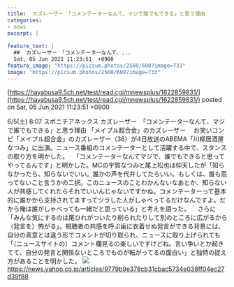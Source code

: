 ```yaml
---
title:  カズレーザー　「コメンテーターなんて、マジで誰でもできる」と思う理由  
categories:
- news
excerpt: |
  
feature_text: |
  ##  カズレーザー　「コメンテーターなんて、...
  Sat, 05 Jun 2021 11:23:51  +0900
feature_image: "https://picsum.photos/2560/600?image=733"
image: "https://picsum.photos/2560/600?image=733"
---
```


[https://hayabusa9.5ch.net/test/read.cgi/mnewsplus/1622859831/](https://hayabusa9.5ch.net/test/read.cgi/mnewsplus/1622859831/)
posted on Sat, 05 Jun 2021 11:23:51  +0900

<!--more-->

6/5(土) 8:07 スポニチアネックス カズレーザー　「コメンテーターなんて、マジで誰でもできる」と思う理由 「メイプル超合金」のカズレーザー 　お笑いコンビ「メイプル超合金」のカズレーザー（36）が4日放送のABEMA「川柳居酒屋なつみ」に出演。ニュース番組のコメンテーターとして活躍する中で、スタンスの取り方を明かした。 　「コメンテーターなんてマジで、誰でもできると思ってやってるんです」と明かした。MCの宇賀なつみと尾上松也は仰天したが「知らなかったら、知らないでいい。誰かの声を代弁してたらいい。もしくは、誰も思ってないこと言うかの二択。このニュースのことわかんないなあとか、知らない人が共感してくれたらそれでいいんじゃないですかね。コメンテーターって基本的に誰かから支持されてますってツラした人がしゃべってるだけなんですよ。だから俺は誰がしゃべっても一緒だと思っている」と考えを語った。 　さらに「みんな気にするのは尾ひれがついたり削られたりして別のところに広がるから（発言を）怖がる」。視聴者の共感を呼ぶ歯に衣着せぬ発言ができる背景には、自分の真意とは違う形でコメントが切り取られ、ニュースに取り上げられても「（ニュースサイトの）コメント欄見るの楽しいですけどね。言い争いとか起きてて、自分の発言と関係ないところでものが転がってるの面白い」と独特の捉え方があることを明かした。 ![](https://amd-pctr.c.yimg.jp/r/iwiz-amd/20210605-00000108-spnannex-000-6-view.jpg) https://news.yahoo.co.jp/articles/9779b9e378cb31cbac5734e038ff04ec27d39f88
